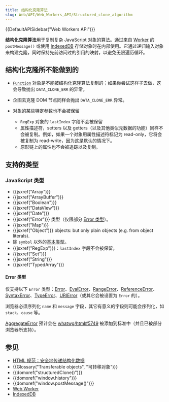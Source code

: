 ```yaml
---
title: 结构化克隆算法
slug: Web/API/Web_Workers_API/Structured_clone_algorithm
---
```


{{DefaultAPISidebar("Web Workers API")}}

**结构化克隆算法**用于复制复杂 JavaScript 对象的算法。通过来自 [Worker](/zh-CN/docs/Web/API/Worker) 的 `postMessage()` 或使用 [IndexedDB](/zh-CN/docs/Glossary/IndexedDB) 存储对象时在内部使用。它通过递归输入对象来构建克隆，同时保持先前访问过的引用的映射，以避免无限遍历循环。

## 结构化克隆所不能做到的

- [`Function`](/zh-CN/docs/Web/JavaScript/Reference/Global_Objects/Function) 对象是不能被结构化克隆算法复制的；如果你尝试这样子去做，这会导致抛出 `DATA_CLONE_ERR` 的异常。
- 企图去克隆 DOM 节点同样会抛出 `DATA_CLONE_ERR` 异常。
- 对象的某些特定参数也不会被保留

  - `RegExp` 对象的 `lastIndex` 字段不会被保留
  - 属性描述符，setters 以及 getters（以及其他类似元数据的功能）同样不会被复制。例如，如果一个对象用属性描述符标记为 read-only，它将会被复制为 read-write，因为这是默认的情况下。
  - 原形链上的属性也不会被追踪以及复制。

## 支持的类型

### JavaScript 类型

- {{jsxref("Array")}}
- {{jsxref("ArrayBuffer")}}
- {{jsxref("Boolean")}}
- {{jsxref("DataView")}}
- {{jsxref("Date")}}
- {{jsxref("Error")}} 类型（仅限部分 [Error 类型](#error_类型)）。
- {{jsxref("Map")}}
- {{jsxref("Object")}} objects: but only plain objects (e.g. from object literals).
- 除 `symbol` 以外的[基本类型](/zh-CN/docs/Web/JavaScript/Data_structures#primitive_values)。
- {{jsxref("RegExp")}}：`lastIndex` 字段不会被保留。
- {{jsxref("Set")}}
- {{jsxref("String")}}
- {{jsxref("TypedArray")}}

#### Error 类型

仅支持以下 `Error` 类型：[Error](/zh-CN/docs/Web/JavaScript/Reference/Global_Objects/Error)、[EvalError](/zh-CN/docs/Web/JavaScript/Reference/Global_Objects/EvalError)、[RangeError](/zh-CN/docs/Web/JavaScript/Reference/Global_Objects/RangeError)、[ReferenceError](/zh-CN/docs/Web/JavaScript/Reference/Global_Objects/ReferenceError)、[SyntaxError](/zh-CN/docs/Web/JavaScript/Reference/Global_Objects/SyntaxError)、[TypeError](/zh-CN/docs/Web/JavaScript/Reference/Global_Objects/TypeError)、[URIError](/zh-CN/docs/Web/JavaScript/Reference/Global_Objects/URIError)（或其它会被设置为 `Error` 的）。

浏览器必须序列化 `name` 和 `message` 字段，其它有意义的字段则可能会序列化，如 `stack`、`cause` 等。

[AggregateError](/zh-CN/docs/Web/JavaScript/Reference/Global_Objects/AggregateError) 预计会在 [whatwg/html#5749](https://github.com/whatwg/html/pull/5749) 被添加到标准中（并且已被部分浏览器所支持）。

## 参见

- [HTML 规范：安全地传递结构化数据](https://html.spec.whatwg.org/multipage/infrastructure.html#safe-passing-of-structured-data)
- {{Glossary("Transferable objects", "可转移对象")}}
- {{domxref("structuredClone()")}}
- {{domxref("window.history")}}
- {{domxref("window.postMessage()")}}
- [Web Worker](/zh-CN/docs/Web/API/Web_Workers_API)
- [IndexedDB](/zh-CN/docs/Web/API/IndexedDB_API)
